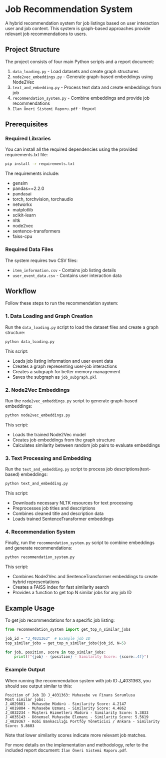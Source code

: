 # Job Recommendation System

A hybrid recommendation system for job listings based on user interaction user and job content. This system is graph-based approaches provide relevant job recommendations to users.

## Project Structure

The project consists of four main Python scripts and a report document:

1. `data_loading.py` - Load datasets and create graph structures
2. `node2vec_embeddings.py` - Generate graph-based embeddings using Node2Vec
3. `text_and_embedding.py` - Process text data and create embeddings from job 
4. `recommendation_system.py` - Combine embeddings and provide job recommendations
5. `İlan Öneri Sistemi Raporu.pdf` - Report

## Prerequisites

### Required Libraries

You can install all the required dependencies using the provided requirements.txt file:

```bash
pip install -r requirements.txt
```

The requirements include:
- gensim
- pandas==2.2.0
- pandasai
- torch, torchvision, torchaudio
- networkx
- matplotlib
- scikit-learn
- nltk
- node2vec
- sentence-transformers
- faiss-cpu

### Required Data Files

The system requires two CSV files:
- `item_information.csv` - Contains job listing details
- `user_event_data.csv` - Contains user interaction data

## Workflow

Follow these steps to run the recommendation system:

### 1. Data Loading and Graph Creation

Run the `data_loading.py` script to load the dataset files and create a graph structure:

```bash
python data_loading.py
```

This script:
- Loads job listing information and user event data
- Creates a graph representing user-job interactions
- Creates a subgraph for better memory management
- Saves the subgraph as `job_subgraph.pkl`

### 2. Node2Vec Embeddings

Run the `node2vec_embeddings.py` script to generate graph-based embeddings:

```bash
python node2vec_embeddings.py
```

This script:
- Loads the trained Node2Vec model
- Creates job embeddings from the graph structure
- Calculates similarity between random job pairs to evaluate embeddings

### 3. Text Processing and Embedding

Run the `text_and_embedding.py` script to process job descriptions(text-based) embeddings:

```bash
python text_and_embedding.py
```

This script:
- Downloads necessary NLTK resources for text processing
- Preprocesses job titles and descriptions
- Combines cleaned title and description data
- Loads trained SentenceTransformer embeddings 

### 4. Recommendation System

Finally, run the `recommendation_system.py` script to combine embeddings and generate recommendations:

```bash
python recommendation_system.py
```

This script:
- Combines Node2Vec and SentenceTransformer embeddings to create hybrid representations
- Creates a FAISS index for fast similarity search
- Provides a function to get top N similar jobs for any job ID

## Example Usage

To get job recommendations for a specific job listing:

```python
from recommendation_system import get_top_n_similar_jobs

job_id = "J_4031363"  # Example job ID
top_similar_jobs = get_top_n_similar_jobs(job_id, N=5)

for job, position, score in top_similar_jobs:
    print(f"{job} - {position} - Similarity Score: {score:.4f}")
```

### Example Output

When running the recommendation system with job ID J_4031363, you should see output similar to this:

```
Position of Job ID J_4031363: Muhasebe ve Finans Sorumlusu
Most similar jobs:
J_4029881 - Muhasebe Müdürü - Similarity Score: 4.2147
J_4019804 - Muhasebe Uzmanı - Similarity Score: 4.4862
J_4032234 - Müşteri Hizmetleri Müdürü - Similarity Score: 5.3833
J_4035143 - Dönemsel Muhasebe Elemanı - Similarity Score: 5.5619
J_4029367 - Kobi Bankacılığı Portföy Yöneticisi / Ankara - Similarity Score: 5.8603
```

Note that lower similarity scores indicate more relevant job matches.


For more details on the implementation and methodology, refer to the included report document: `İlan Öneri Sistemi Raporu.pdf`.
